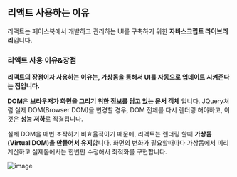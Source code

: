 ## 리액트 사용하는 이유

리액트는 페이스북에서 개발하고 관리하는 UI를 구축하기 위한 **자바스크립트 라이브러리**입니다.
<br>

### 리액트 사용 이유&장점

**리액트의 장점이자 사용하는 이유는, 가상돔을 통해서 UI를 자동으로 업데이트 시켜준다는 점입니다.**

**DOM**은 **브라우저가 화면을 그리기 위한 정보를 담고 있는 문서 객체** 입니다. JQuery처럼 실제 DOM(Browser DOM)을 변경할 경우, DOM 전체를 다시 렌더링 해야하고, 이것은 **성능 저하**로 직결됩니다.

실제 DOM을 매번 조작하기 비효율적이기 때문에, 리액트는 렌더링 할때 **가상돔(Virtual DOM)을 만들어서 유지**합니다. 화면의 변화가 필요할때마다 가상돔에서 미리 계산하고 실제돔에서는 한번만 수정해서 최적화를 구현합니다.

![image](https://user-images.githubusercontent.com/93597794/162891503-5b87ee11-d8df-4b9d-82fa-e9b62839f5e7.png)
